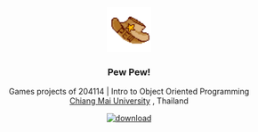 <div align="center">
  <a href="https://github.com/thayorch/204114-Project/">
    <img src="logo.png" alt="Logo" width="80" height="80">
  </a>
  <h3 align="center">Pew Pew!</h3>
  <p align="center">
    Games projects of 204114 | Intro to Object Oriented Programming
    <br />
  <a href="https://www.google.com/search?rls=en&q=chiang+mai+university">Chiang Mai University</a></strong> , Thailand    
  </p>

  <a href="https://github.com/thayorch/204114-Project/releases/download/PewPew-1.0/Game.jar" target="_blank">
        <img src="https://img.shields.io/static/v1?message=Download&logo=&label=&color=1f72bf&logoColor=&labelColor=&style=for-the-badge" alt="download"  />
  </a>
</div>
